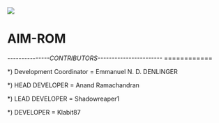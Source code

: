 <img src="https://raw.githubusercontent.com/AIMROM/manifest/N/logo.png">



                                               
 AIM-ROM                    
 ========                    


*---------------CONTRIBUTORS-----------------------*
                ============

*) Development Coordinator = Emmanuel N. D. DENLINGER

*) HEAD DEVELOPER          = Anand Ramachandran 

*) LEAD DEVELOPER          = Shadowreaper1

*) DEVELOPER               = Klabit87


